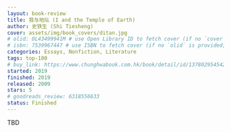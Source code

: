 ```yaml
---
layout: book-review
title: 我与地坛 (I and the Temple of Earth)
author: 史铁生 (Shi Tiesheng)
cover: assets/img/book_covers/ditan.jpg
# olid: OL43499941M # use Open Library ID to fetch cover (if no `cover` is provided)
# isbn: 7539967447 # use ISBN to fetch cover (if no `olid` is provided, dashes are optional)
categories: Essays, Nonfiction, Literature
tags: top-100
# buy_link: https://www.chunghwabook.com.hk/book/detail/id/1378029545429738599
started: 2019
finished: 2019
released: 2009
stars: 5
# goodreads_review: 6318556633
status: Finished
---
```


TBD